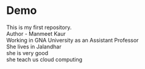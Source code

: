 # Demo
This is my first repository.<br>
Author - Manmeet Kaur <br>
Working in GNA University as an Assistant Professor <br>
She lives in Jalandhar <br>
she is very good <br>
she teach us cloud computing <br>
